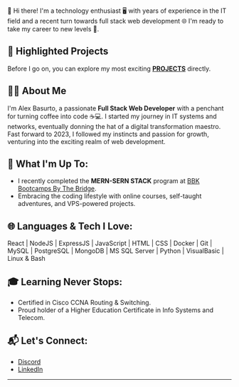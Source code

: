 

👋 Hi there! I'm a technology enthusiast 🖥️ with years of experience in the IT field and a recent turn towards full stack web development 🌐 I'm ready to take my career to new levels 🚀.

## 📂 Highlighted Projects
Before I go on, you can explore my most exciting **[PROJECTS](PROJECTS.md)** directly.

## 👨‍💻 About Me

I'm Alex Basurto, a passionate **Full Stack Web Developer** with a penchant for turning coffee into code ☕💻. I started my journey in IT systems and networks, eventually donning the hat of a digital transformation maestro. Fast forward to 2023, I followed my instincts and passion for growth, venturing into the exciting realm of web development.

## 🚀 What I'm Up To:
- I recently completed the **MERN-SERN STACK** program at [BBK Bootcamps By The Bridge](https://www.thebridge.tech/).
- Embracing the coding lifestyle with online courses, self-taught adventures, and VPS-powered projects.

## 🌐 Languages & Tech I Love:
React | NodeJS | ExpressJS | JavaScript | HTML | CSS | Docker | Git | MySQL | PostgreSQL | MongoDB | MS SQL Server | Python | VisualBasic | Linux & Bash

## 🎓 Learning Never Stops:
- Certified in Cisco CCNA Routing & Switching.
- Proud holder of a Higher Education Certificate in Info Systems and Telecom.

## 📬 Let's Connect:
- [Discord](https://discord.com/users/691301531416526879)
- [LinkedIn](https://www.linkedin.com/in/alex-basurto/)


----------------